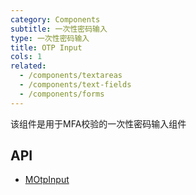 ```yaml
---
category: Components
subtitle: 一次性密码输入
type: 一次性密码输入
title: OTP Input
cols: 1
related:
  - /components/textareas
  - /components/text-fields
  - /components/forms
---
```


该组件是用于MFA校验的一次性密码输入组件

## API

- [MOtpInput](/api/MOtpInput)
